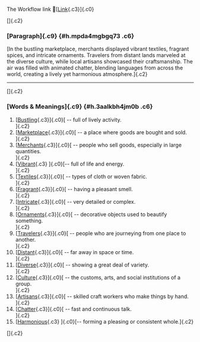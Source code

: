 The Workflow link
👏[[Link](https://www.google.com/url?q=http://www.google.com&sa=D&source=editors&ust=1760834364847817&usg=AOvVaw2amD5XxQYyxBRCNdNa23OD){.c3}]{.c0}

[]{.c2}

### [Paragraph]{.c9} {#h.mpda4mgbgq73 .c6}

[In the bustling marketplace, merchants displayed vibrant textiles,
fragrant spices, and intricate ornaments. Travelers from distant lands
marveled at the diverse culture, while local artisans showcased their
craftsmanship. The air was filled with animated chatter, blending
languages from across the world, creating a lively yet harmonious
atmosphere.]{.c2}

------------------------------------------------------------------------

[]{.c2}

### [Words & Meanings]{.c9} {#h.3aalkbh4jm0b .c6}

1.  [[Bustling](https://www.google.com/url?q=http://www.google.com&sa=D&source=editors&ust=1760834364848976&usg=AOvVaw0flAEstlLwTNnZ4T36eju4){.c3}]{.c0}[ --
    full of lively activity.\
    ]{.c2}
2.  [[Marketplace](https://www.google.com/url?q=http://www.google.com&sa=D&source=editors&ust=1760834364849378&usg=AOvVaw2C99guaUHIDyycxLN1ah6y){.c3}]{.c0}[ --
    a place where goods are bought and sold.\
    ]{.c2}
3.  [[Merchants](https://www.google.com/url?q=http://www.google.com&sa=D&source=editors&ust=1760834364849693&usg=AOvVaw3a2okaFpIuXLC2EQe3ERlT){.c3}]{.c0}[ --
    people who sell goods, especially in large quantities.\
    ]{.c2}
4.  [[Vibrant](https://www.google.com/url?q=http://www.google.com&sa=D&source=editors&ust=1760834364849959&usg=AOvVaw2R1u1raDYU5C0QVeoYnvDb){.c3}
    ]{.c0}[-- full of life and energy.\
    ]{.c2}
5.  [[Textiles](https://www.google.com/url?q=http://www.google.com&sa=D&source=editors&ust=1760834364850154&usg=AOvVaw2oAU53x_LEShjIfbLYYPLh){.c3}]{.c0}[ --
    types of cloth or woven fabric.\
    ]{.c2}
6.  [[Fragrant](https://www.google.com/url?q=http://www.google.com&sa=D&source=editors&ust=1760834364850390&usg=AOvVaw1Azp0hXiF0bBum099BukLV){.c3}]{.c0}[ --
    having a pleasant smell.\
    ]{.c2}
7.  [[Intricate](https://www.google.com/url?q=http://www.google.com&sa=D&source=editors&ust=1760834364850528&usg=AOvVaw3DflDX8WYi5dte_oMu4iq3){.c3}]{.c0}[ --
    very detailed or complex.\
    ]{.c2}
8.  [[Ornaments](https://www.google.com/url?q=http://www.google.com&sa=D&source=editors&ust=1760834364850654&usg=AOvVaw0_dqO2wIecBgkksSGffGoB){.c3}]{.c0}[ --
    decorative objects used to beautify something.\
    ]{.c2}
9.  [[Travelers](https://www.google.com/url?q=http://www.google.com&sa=D&source=editors&ust=1760834364850792&usg=AOvVaw2y14RXz0sX7ObhKzCW0Fj1){.c3}]{.c0}[ --
    people who are journeying from one place to another.\
    ]{.c2}
10. [[Distant](https://www.google.com/url?q=http://www.google.com&sa=D&source=editors&ust=1760834364851078&usg=AOvVaw2zx8suRazrBB8uWehpoN8n){.c3}]{.c0}[ --
    far away in space or time.\
    ]{.c2}
11. [[Diverse](https://www.google.com/url?q=http://www.google.com&sa=D&source=editors&ust=1760834364851234&usg=AOvVaw2P6h4SSK3ltTPLdRD1W45H){.c3}]{.c0}[ --
    showing a great deal of variety.\
    ]{.c2}
12. [[Culture](https://www.google.com/url?q=http://www.google.com&sa=D&source=editors&ust=1760834364851375&usg=AOvVaw1gTnSGLwF0jrs15ZFq0KGz){.c3}]{.c0}[ --
    the customs, arts, and social institutions of a group.\
    ]{.c2}
13. [[Artisans](https://www.google.com/url?q=http://www.google.com&sa=D&source=editors&ust=1760834364851560&usg=AOvVaw1CV3qpiUPBp4JOlOYIfONM){.c3}]{.c0}[ --
    skilled craft workers who make things by hand.\
    ]{.c2}
14. [[Chatter](https://www.google.com/url?q=http://www.google.com&sa=D&source=editors&ust=1760834364851762&usg=AOvVaw0NRVElWiccoEYtbEdhD8B_){.c3}]{.c0}[ --
    fast and continuous talk.\
    ]{.c2}
15. [[Harmonious](https://www.google.com/url?q=http://www.google.com&sa=D&source=editors&ust=1760834364851925&usg=AOvVaw15HIvenJeWoZAPMe7Ixhyx){.c3}
    ]{.c0}[-- forming a pleasing or consistent whole.]{.c2}

[]{.c2}
